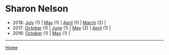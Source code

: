 # Sharon Nelson

  * 2018: 
      [July](./sharon-nelson-2018-07.md) (1) | 
      [May](./sharon-nelson-2018-05.md) (1) | 
      [April](./sharon-nelson-2018-04.md) (1) | 
      [March](./sharon-nelson-2018-03.md) (2) | 
  * 2017: 
      [October](./sharon-nelson-2017-10.md) (1) | 
      [June](./sharon-nelson-2017-06.md) (1) | 
      [May](./sharon-nelson-2017-05.md) (2) | 
      [April](./sharon-nelson-2017-04.md) (1) | 
  * 2016: 
      [October](./sharon-nelson-2016-10.md) (1) | 
      [May](./sharon-nelson-2016-05.md) (1) | 

----

[Home](../)
